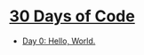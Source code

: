 # [30 Days of Code](https://www.hackerrank.com/domains/tutorials/30-days-of-code)
- [Day 0: Hello, World.](https://www.hackerrank.com/challenges/30-hello-world/problem)
